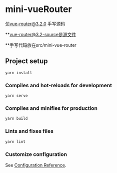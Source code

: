 # mini-vueRouter

仿vue-router@3.2.0 手写源码


**vue-router@3.2-source是源文件


**手写代码放在src/mini-vue-router

## Project setup
```
yarn install
```

### Compiles and hot-reloads for development
```
yarn serve
```

### Compiles and minifies for production
```
yarn build
```

### Lints and fixes files
```
yarn lint
```

### Customize configuration
See [Configuration Reference](https://cli.vuejs.org/config/).
